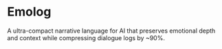 # Emolog
A ultra-compact narrative language for AI that preserves emotional depth and context while compressing dialogue logs by ~90%.
